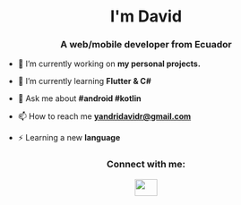 <h1 align="center">I'm David</h1>
<h3 align="center">A web/mobile developer from Ecuador</h3>

- 🔭 I’m currently working on **my personal projects.**

- 🌱 I’m currently learning **Flutter & C#**

- 💬 Ask me about **#android #kotlin**

- 📫 How to reach me **yandridavidr@gmail.com**

- ⚡ Learning a new **language**

<p align="center">
<h3 align="center">Connect with me:</h3>
</p>

<p align="center">  <a href="https://www.linkedin.com/in/yandri-david-reyes-montalv%C3%A1n-782958164/" target="blank"><img align="middle" src="https://cdn.jsdelivr.net/npm/simple-icons@3.0.1/icons/linkedin.svg" alt="" height="30" width="40" /></a>
